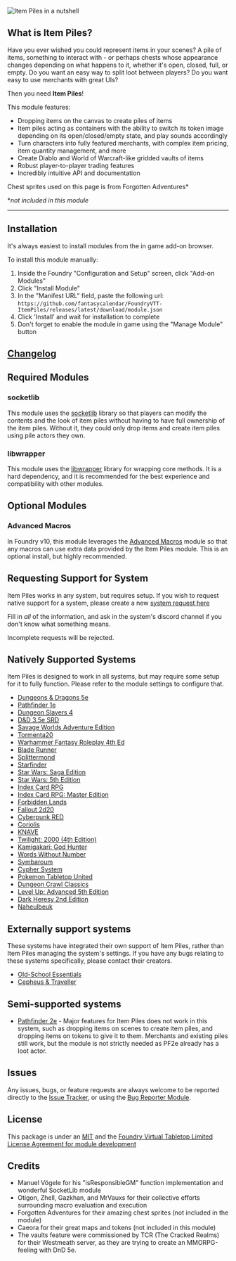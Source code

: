 ![Item Piles in a nutshell](images/intro.jpg)

## What is Item Piles?

Have you ever wished you could represent items in your scenes? A pile of items, something to interact with - or perhaps
chests whose appearance changes depending on what happens to it, whether it's open, closed, full, or empty. Do you want
an easy way to split loot between players? Do you want easy to use merchants with great UIs?

Then you need **Item Piles**!

This module features:

* Dropping items on the canvas to create piles of items
* Item piles acting as containers with the ability to switch its token image depending on its open/closed/empty state,
  and play sounds accordingly
* Turn characters into fully featured merchants, with complex item pricing, item quantity management, and more
* Create Diablo and World of Warcraft-like gridded vaults of items
* Robust player-to-player trading features
* Incredibly intuitive API and documentation

Chest sprites used on this page is from Forgotten Adventures*

**not included in this module*

---

## Installation

It's always easiest to install modules from the in game add-on browser.

To install this module manually:

1. Inside the Foundry "Configuration and Setup" screen, click "Add-on Modules"
2. Click "Install Module"
3. In the "Manifest URL" field, paste the following url:
   `https://github.com/fantasycalendar/FoundryVTT-ItemPiles/releases/latest/download/module.json`
4. Click 'Install' and wait for installation to complete
5. Don't forget to enable the module in game using the "Manage Module" button

## [Changelog](https://github.com/fantasycalendar/FoundryVTT-ItemPiles/blob/master/changelog.md)

## Required Modules

### socketlib

This module uses the [socketlib](https://github.com/manuelVo/foundryvtt-socketlib/) library so that players can modify
the contents and the look of item piles without having to have full ownership of the item piles. Without it, they could
only drop items and create item piles using pile actors they own.

### libwrapper

This module uses the [libwrapper](https://github.com/ruipin/fvtt-lib-wrapper) library for wrapping core methods. It is a
hard dependency, and it is recommended for the best experience and compatibility with other modules.

## Optional Modules

### Advanced Macros

In Foundry v10, this module leverages the [Advanced Macros](https://github.com/League-of-Foundry-Developers/fvtt-advanced-macros) module
so that any macros can use extra data provided by the Item Piles module. This is an optional install, but highly
recommended.

## Requesting Support for System

Item Piles works in any system, but requires setup. If you wish to request native support for a system, please create a new [system request here](https://github.com/fantasycalendar/FoundryVTT-ItemPiles/issues/new?assignees=Haxxer&labels=enhancement&template=system-request.md&title=%5BSYSTEM%5D+-+Write+the+system%27s+name+here)

Fill in _all_ of the information, and ask in the system's discord channel if you don't know what something means.

Incomplete requests will be rejected.

## Natively Supported Systems

Item Piles is designed to work in all systems, but may require some setup for it to fully function. Please refer to the module settings to configure that.

- [Dungeons & Dragons 5e](https://foundryvtt.com/packages/dnd5e)
- [Pathfinder 1e](https://foundryvtt.com/packages/pf1)
- [Dungeon Slayers 4](https://foundryvtt.com/packages/ds4)
- [D&D 3.5e SRD](https://foundryvtt.com/packages/D35E)
- [Savage Worlds Adventure Edition](https://foundryvtt.com/packages/swade)
- [Tormenta20](https://foundryvtt.com/packages/tormenta20)
- [Warhammer Fantasy Roleplay 4th Ed](https://foundryvtt.com/packages/wfrp4e)
- [Blade Runner](https://foundryvtt.com/packages/blade-runner)
- [Splittermond](https://foundryvtt.com/packages/splittermond)
- [Starfinder](https://foundryvtt.com/packages/sfrpg)
- [Star Wars: Saga Edition](https://github.com/kypvalanx/Foundry-VTT-StarWars-SagaEdition)
- [Star Wars: 5th Edition](https://github.com/unrealkakeman89/sw5e)
- [Index Card RPG](https://foundryvtt.com/packages/icrpg)
- [Index Card RPG: Master Edition](https://foundryvtt.com/packages/icrpgme)
- [Forbidden Lands](https://foundryvtt.com/packages/forbidden-lands)
- [Fallout 2d20](https://foundryvtt.com/packages/fallout)
- [Cyberpunk RED](https://foundryvtt.com/packages/cyberpunk-red-core)
- [Coriolis](https://foundryvtt.com/packages/yzecoriolis)
- [KNAVE](https://foundryvtt.com/packages/knave)
- [Twilight: 2000 (4th Edition)](https://foundryvtt.com/packages/t2k4e-coreset)
- [Kamigakari: God Hunter](https://foundryvtt.com/packages/kamigakari)
- [Words Without Number](https://foundryvtt.com/packages/wwn)
- [Symbaroum](https://foundryvtt.com/packages/symbaroum)
- [Cypher System](https://foundryvtt.com/packages/cyphersystem)
- [Pokemon Tabletop United](https://ptufvtt.com/)
- [Dungeon Crawl Classics](https://foundryvtt.com/packages/dcc/)
- [Level Up: Advanced 5th Edition](https://foundryvtt.com/packages/a5e)
- [Dark Heresy 2nd Edition](https://foundryvtt.com/packages/dark-heresy)
- [Naheulbeuk](https://foundryvtt.com/packages/naheulbeuk)

## Externally support systems

These systems have integrated their own support of Item Piles, rather than Item Piles managing the system's settings. If you have any bugs relating to these systems specifically, please contact their creators.

- [Old-School Essentials](https://foundryvtt.com/packages/ose)
- [Cepheus & Traveller](https://foundryvtt.com/packages/twodsix)

## Semi-supported systems

- [Pathfinder 2e](https://foundryvtt.com/packages/pf2e) - Major features for Item Piles does not work in this system, such as dropping items on scenes to create item piles, and dropping items on tokens to give it to them. Merchants and existing piles still work, but the module is not strictly needed as PF2e already has a loot actor.

## Issues

Any issues, bugs, or feature requests are always welcome to be reported directly to the [Issue Tracker](https://github.com/fantasycalendar/FoundryVTT-ItemPiles/issues), or using the [Bug Reporter Module](https://foundryvtt.com/packages/bug-reporter/).

## License

This package is under an [MIT](LICENSE) and the [Foundry Virtual Tabletop Limited License Agreement for module development](https://foundryvtt.com/article/license/)

## Credits

- Manuel Vögele for his "isResponsibleGM" function implementation and wonderful SocketLib module
- Otigon, Zhell, Gazkhan, and MrVauxs for their collective efforts surrounding macro evaluation and execution
- Forgotten Adventures for their amazing chest sprites (not included in the module)
- Caeora for their great maps and tokens (not included in this module)
- The vaults feature were commissioned by TCR (The Cracked Realms) for their Westmeath server, as they are trying to create an MMORPG-feeling with DnD 5e.
